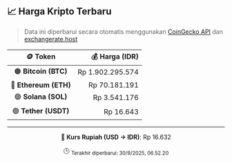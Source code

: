 

<!-- HARGA_KRIPTO -->
## 📈 Harga Kripto Terbaru

> Data ini diperbarui secara otomatis menggunakan [CoinGecko API](https://www.coingecko.com/) dan [exchangerate.host](https://exchangerate.host/)

<div align="center">

| 🪙 Token | 💰 Harga (IDR) |
|:------:|---------------:|
| 🟠 **Bitcoin (BTC)**   | Rp 1.902.295.574 |
| 🔵 **Ethereum (ETH)**  | Rp 70.181.191 |
| 🟣 **Solana (SOL)**    | Rp 3.541.176 |
| 🟢 **Tether (USDT)**   | Rp 16.643 |

---

💱 **Kurs Rupiah (USD → IDR)**: Rp 16.632

🕒 <sub>Terakhir diperbarui: 30/9/2025, 06.52.20</sub>

</div>
<!-- /HARGA_KRIPTO -->